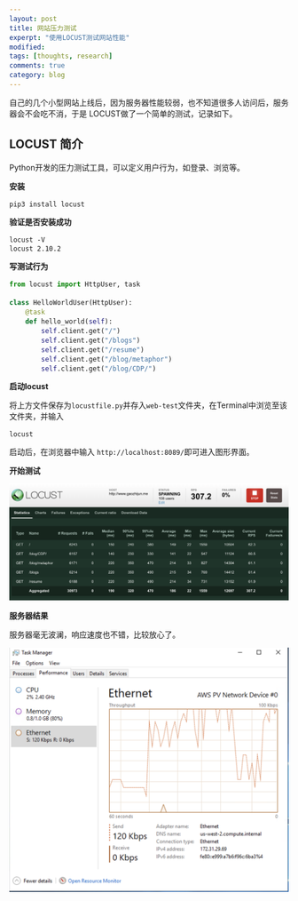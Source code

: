 ```yaml
---
layout: post
title: 网站压力测试
experpt: "使用LOCUST测试网站性能"
modified: 
tags: [thoughts, research]
comments: true
category: blog
---
```




自己的几个小型网站上线后，因为服务器性能较弱，也不知道很多人访问后，服务器会不会吃不消，于是 LOCUST做了一个简单的测试，记录如下。



## LOCUST 简介

Python开发的压力测试工具，可以定义用户行为，如登录、浏览等。



**安装**

```
pip3 install locust
```

**验证是否安装成功**

```
locust -V
locust 2.10.2
```



**写测试行为**

```python
from locust import HttpUser, task

class HelloWorldUser(HttpUser):
    @task
    def hello_world(self):
        self.client.get("/")
        self.client.get("/blogs")
        self.client.get("/resume")
        self.client.get("/blog/metaphor")
        self.client.get("/blog/CDP/")
```

**启动locust**

将上方文件保存为`locustfile.py`并存入`web-test`文件夹，在Terminal中浏览至该文件夹，并输入

```shell
locust
```



启动后，在浏览器中输入 `http://localhost:8089/`即可进入图形界面。



**开始测试**

![测试界面](/assets/blog-images/20220801/GUI.png)

**服务器结果**

服务器毫无波澜，响应速度也不错，比较放心了。

![服务器性能](/assets/blog-images/20220801/server-performance.png)

